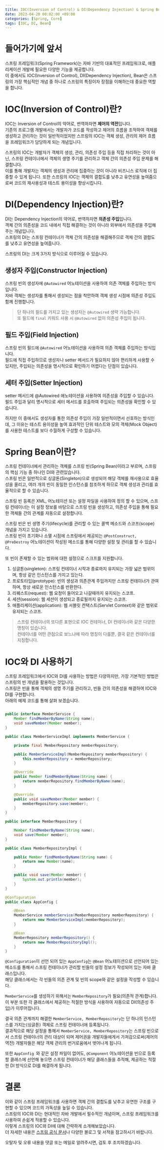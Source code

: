 ```yaml
---
title: IOC(Inversion of Control) & DI(Dependency Injection) & Spring Bean
date: 2023-04-20 00:02:00 +09:00
categories: [Spring, Core]
tags: [IOC, DI, Bean]
---
```


# 들어가기에 앞서

스프링 프레임워크(Spring Framework)는 자바 기반의 대표적인 프레임워크로, 애플리케이션 개발에 필요한 다양한 기능을 제공합니다.  
이 중에서도 IOC(Inversion of Control), DI(Dependency Injection), Bean은 스프링의 가장 핵심적인 개념 중 하나로 스프링의 특징이자 장점을 이해하는데 중요한 역할을 합니다.

# IOC(Inversion of Control)란?

IOC는 Inversion of Control의 약어로, 번역하자면 **제어의 역전**입니다.  
기존의 프로그램 개발에서는 개발자가 코드를 작성하고 제어의 흐름을 조작하여 객체를 생성하고 관리하는 것이 일반적이었지만 스프링의 IOC는 객체 생성, 관리의 제어 흐름을 프레임워크가 담당하게 되는 개념입니다.

스프링의 IOC는 개발자가 객체의 생성, 관리, 의존성 주입 등을 직접 처리하는 것이 아닌, 스프링 컨테이너에서 객체의 생명 주기를 관리하고 객체 간의 의존성 주입 문제를 해결합니다.   
이를 통해 개발자는 객체의 생성과 관리에 집중하는 것이 아니라 비즈니스 로직에 더 집중할 수 있게 됩니다.
또한 스프링의 IOC는 객체의 결합도를 낮추고 유연성을 높여줌으로써 코드의 재사용성과 테스트 용이성을 향상시킵니다.

# DI(Dependency Injection)란?

DI는 Dependency Injection의 약어로, 번역하자면 **의존성 주입**입니다.  
객체 간의 의존성을 코드 내에서 직접 해결하는 것이 아니라 외부에서 의존성을 주입해주는 개념입니다.  
스프링의 DI는 스프링 컨테이너가 객체 간의 의존성을 해결해주므로 객체 간의 결합도를 낮추고 유연성을 높여줍니다.

스프링의 DI는 크게 3가지 방식으로 이루어질 수 있습니다.

## 생성자 주입(Constructor Injection)

스프링 빈의 생성자에 ``` @Autowired ``` 어노테이션을 사용하여 의존 객체를 주입하는 방식입니다.  
자바 객체는 생성자를 통해서 생성되는 점을 착안하여 객체 생성 시점에 의존성 주입도 함께 진행합니다.

> 단 하나의 필드를 가지고 있는 생성자는 ``` @Autowired ``` 생략 가능합니다.  
> 또 필드에 ``` final ``` 키워드 사용 시  ``` @Autowired ``` 없이 의존성 주입이 됩니다.

## 필드 주입(Field Injection)

스프링 빈의 필드에 ``` @Autowired ``` 어노테이션을 사용하여 의존 객체를 주입하는 방식입니다.  
필드에 직접 주입하므로 생성자나 setter 메서드가 필요하지 않아 편리하게 사용할 수 있지만, 주입되는 의존성을 명시적으로 확인하기 어렵다는 단점이 있습니다.

## 세터 주입(Setter Injection)

setter 메서드에 @Autowired 애노테이션을 사용하여 의존성을 주입할 수 있습니다.  
필드 주입과 달리 명시적으로 세터 메서드를 호출하여 주입되는 의존성을 확인할 수 있습니다.

하지만 이 중에서도 생성자를 통한 의존성 주입이 가장 일반적이면서 선호하는 방식인데, 그 이유는 테스트 용이성을 높여 효과적인 단위 테스트와 모의 객체(Mock Object)를 사용한 테스트를 보다 수월하게 구성할
수 있습니다.

# Spring Bean이란?

스프링 컨테이너에서 관리하는 객체를 스프링 빈(Spring Bean)이라고 부르며, 스프링의 핵심 기능 중 하나인 DI와 관련있습니다.  
스프링 빈은 일반적으로 싱글톤(Singleton)으로 생성되어 해당 객체를 재사용으로 효율성을 올리고, 여러 개의 빈이 동일한 인스턴스를 참조하게 하므로 객체 생성과 관리를 효율적으로 할 수 있습니다.

스프링 빈 등록은 XML, 어노테이션 또는 설정 파일을 사용하여 정의 할 수 있으며, 스프링 컨테이너는 이 설정 정보를 바탕으로 스프링 빈을 생성하고, 의존성 주입을 통해 필요한 객체들 간의 관계를 자동으로
설정합니다.

스프링 빈은 빈 생명 주기(lifecycle)를 관리할 수 있는 콜백 메소드와 스코프(scope) 개념을 가지고 있습니다.  
스프링 빈이 초기화나 소멸 시점에 스프링에서 제공되는 ``` @PostConstruct, @PreDestroy ``` 어노테이션이 작성된 메소드를 통해 다양한 설정 및 관리를 할 수 있습니다.

또 빈이 존재할 수 있는 범위에 대한 설정으로 스크프를 지원합니다.

1. 싱글톤(singleton): 스프링 컨테이너 시작과 종료까지 유지되는 가장 넓은 범위이며, 항상 같은 인스턴스를 가지고 있는다.
2. 프로토타입(prototype): 빈의 생성과 의존관계 주입까지만 스프링 컨테이너가 관여하며, 항상 새로운 인스턴스를 반환한다.
3. 리퀘스트(request): 웹 요청이 들어오고 나갈때까지 유지되는 스코프.
4. 세션(session): 웹 세션이 생성되고 종료될까지 유지되는 스코프.
5. 애플리케이션(application): 웹 서블릿 컨택스트(Servlet Context)와 같은 범위로 유지되는 스코프.

> 스프링 컨테이너의 또다른 표현으로 IOC 컨테이너, DI 컨테이너와 같은 다양한 명칭이 있습니다.  
> 컨테이너를 어떤 관점으로 보느냐에 따라 명칭이 다를뿐, 결국 같은 컨테이너를 지칭합니다.

# IOC와 DI 사용하기

스프링 프레임워크에서 IOC와 DI를 사용하는 방법은 다양하지만, 가장 기본적인 방법은 스프링의 빈 개념을 활용하는 것입니다.  
스프링은 빈을 통해 객체의 생명 주기를 관리하고, 빈들 간의 의존성을 해결하여 IOC와 DI를 구현합니다.  
아래의 예제 코드를 통해 살펴 보겠습니다.

```java

public interface MemberService {
    Member findMemberByName(String name);
    void saveMember(Member member);
}

public class MemberServiceImpl implements MemberService {

    private final MemberRepository memberRepository;

    public MemberServiceImpl(MemberRepository memberRepository) {
    	this.memberRepository = memberRepository;
    }

    @Override
    public Member findMemberByName(String name) {
        return memberRepository.findMemberByName(name);
    }

    @Override
    public void saveMember(Member member) {
        memberRepository.save(member);
    }
}

public interface MemberRepository {

    Member findMemberByName(String name);
    void save(Member member);
}

public class MemberRepositoryImpl {

    public Member findMemberByName(String name) {
        return new Member(name);
    }

    public void save(Member member) {
        System.out.println(member);
    }
}

@Configuration
public class AppConfig {

    @Bean
    MemberService memberService(MemberRepository memberRepository) {
        return new MemberServiceImpl(memberRepository);
    }

    @Bean
    MemberRepository memberRepository() {
        return new MemberRepositoryImpl();
    }
}

```   

``` @Configuration ```이 선언 되어 있는 ``` AppConfig ```는 ``` @Bean ``` 어노테이션으로 선언되어 있는 메소드를 통해서 스프링 컨테이너가 관리할 빈들의 설정 정보가 작성되어
있는 자바 클래스입니다.   
해당 클래스에서는 각 빈들의 의존 관계 및 빈의 scope와 같은 설정을 작성할 수 있습니다.

``` MemberService ```를 생성하기 위해서는 ``` MemberRepository ```가 필요(의존적 관계)합니다.  
이 부분 또한 각 클래스에서 제공하는 적절한 방식을 사용하여 자동으로 DI(의존성 주입)가 이루어집니다.

결국 의존 관계까지 해결한 ``` MemberService, MemberRepository ```는 단 하나의 인스턴스를 가지는(싱글톤) 객체로 스프링 컨테이너애 등록됩니다.    
결과적으로 해당 설정을 통해서 ``` MemberService, MemberRepository ```는 스프링 빈으로서 스프링 컨테이너의 관리 대상이 되며 제어권을 개발자들에게서 가져감으로써(제어의 역전) 개발자들은
해당 객체 관리의 번거로움에서 벗어나게 됩니다.

또한 ``` AppConfig  ```와 같은 설정 파일이 없어도, ``` @Component ``` 어노테이션을 빈으로 등록할 클래스에 선언해 놓으면 스프링 컨테이너가 해당 클래스들을 추적해, 제공하는 적절한 DI
방식으로 DI를 해결하게 됩니다.

# 결론

이와 같이 스프링 프레임워크를 사용하면 객체 간의 결합도를 낮추고 유연한 구조를 구현할 수 있으며 코드의 가독성을 높일 수 있습니다.  
스프링의 IOC와 DI는 현대적인 자바 개발에서 필수적인 개념이며, 스프링 프레임워크를 사용하여 손쉽게 적용할 수 있습니다.  
이렇게 스프링의 IOC와 DI에 대해 간략하게 소개해보았습니다.  
더 자세한 내용은 [스프링 공식 문서](https://spring.io/)나 다양한 블로그 및 서적을 참고하시기 바랍니다.

오탈자 및 오류 내용을 댓글 또는 메일로 알려주시면, 검토 후 조치하겠습니다. 
